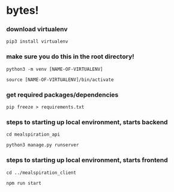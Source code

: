 # bytes!

### download virtualenv

`pip3 install virtualenv`

### make sure you do this in the root directory!

`python3 -m venv [NAME-OF-VIRTUALENV]`

`source [NAME-OF-VIRTUALENV]/bin/activate`

### get required packages/dependencies

`pip freeze > requirements.txt`

### steps to starting up local environment, starts backend
`cd mealspiration_api`

`python3 manage.py runserver`

### steps to starting up local environment, starts frontend
`cd ../mealspiration_client`

`npm run start`




